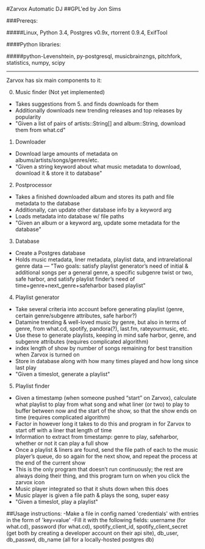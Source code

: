 #Zarvox Automatic DJ
##GPL'ed by Jon Sims

###Prereqs:

#####Linux, Python 3.4, Postgres v0.9x, rtorrent 0.9.4, ExifTool

####Python libraries: 

#####python-Levenshtein, py-postgresql, musicbrainzngs, pitchfork, statistics, numpy, scipy

***


Zarvox has six main components to it:

0. Music finder (Not yet implemented)
 - Takes suggestions from 5. and finds downloads for them
 - Additionally downloads new trending releases and top releases by popularity
 - "Given a list of pairs of artists::String[] and album::String, download them from what.cd"


1. Downloader
 - Download large amounts of metadata on albums/artists/songs/genres/etc.
 - "Given a string keyword about what music metadata to download, download it & store it to database"


2. Postprocessor
 - Takes a finished downloaded album and stores its path and file metadata to the database
 -  Additionally, can update other database info by a keyword arg
 - Loads metadata into database w/ file paths
 - "Given an album or a keyword arg, update some metadata for the database"


3. Database
 - Create a Postgres database
 - Holds music metadata, liner metadata, playlist data, and intrarelational genre data
 — "Two goals: satisfy playlist generator’s need of initial & additional songs per a general genre, a specific subgenre twist or two, safe harbor, and satisfy playlist finder’s need of time+genre+next_genre+safeharbor based playlist"


4. Playlist generator
 - Take several criteria into account before generating playlist (genre, certain genre/subgenre attributes, safe harbor?)
 - Datamine trending & well-loved music by genre, but also in terms of genre, from what.cd, spotify, pandora(?), last.fm, rateyourmusic, etc.
 - Use these to generate playlists, keeping in mind safe harbor, genre, and subgenre attributes (requires complicated algorithm)
 - index length of show by number of songs remaining for best transition when Zarvox is turned on
 - Store in database along with how many times played and how long since last play
 - "Given a timeslot, generate a playlist"


5. Playlist finder
 - Given a timestamp (when someone pushed “start” on Zarvox), calculate what playlist to play from what song and what liner (or two) to play to buffer between now and the start of the show, so that the show ends on time (requires complicated algorithm)
 - Factor in however long it takes to do this and program in for Zarvox to start off with a liner that length of time
 - Information to extract from timestamp: genre to play, safeharbor, whether or not it can play a full show
 - Once a playlist & liners are found, send the file path of each to the music player’s queue, do so again for the next show, and repeat the process at the end of the current show
 - This is the only program that doesn’t run continuously; the rest are always doing their thing, and this program turn on when you click the zarvox icon
 - Music player integrated so that it shuts down when this does
 - Music player is given a file path & plays the song, super easy
 - "Given a timeslot, play a playlist"


##Usage instructions:
-Make a file in config named 'credentials' with entries in the form of 'key=value'
-Fill it with the following fields: username (for what.cd), password (for what.cd), spotify_client_id, spotify_client_secret (get both by creating a developer account on their api site), db_user, db_passwd, db_name (all for a locally-hosted postgres db)
